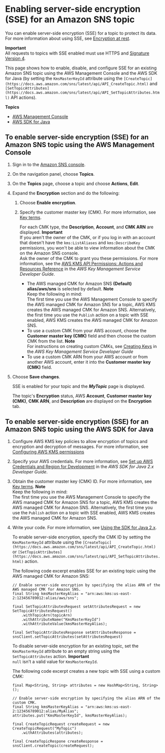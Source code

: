 # Enabling server\-side encryption \(SSE\) for an Amazon SNS topic<a name="sns-enable-encryption-for-topic"></a>

You can enable server\-side encryption \(SSE\) for a topic to protect its data\. For more information about using SSE, see [Encryption at rest](sns-server-side-encryption.md)\.

**Important**  
All requests to topics with SSE enabled must use HTTPS and [Signature Version 4](https://docs.aws.amazon.com/general/latest/gr/signature-version-4.html)\.

This page shows how to enable, disable, and configure SSE for an existing Amazon SNS topic using the AWS Management Console and the AWS SDK for Java \(by setting the `KmsMasterKeyId` attribute using the `[CreateTopic](https://docs.aws.amazon.com/sns/latest/api/API_CreateTopic.html)` and `[SetTopicAttributes](https://docs.aws.amazon.com/sns/latest/api/API_SetTopicAttributes.html)` API actions\)\.

**Topics**
+ [AWS Management Console](#enable-encryption-console)
+ [AWS SDK for Java](#enable-encryption-aws-java)

## To enable server\-side encryption \(SSE\) for an Amazon SNS topic using the AWS Management Console<a name="enable-encryption-console"></a>

1. Sign in to the [Amazon SNS console](https://console.aws.amazon.com/sns/home)\.

1. On the navigation panel, choose **Topics**\.

1. On the **Topics** page, choose a topic and choose **Actions**, **Edit**\.

1. Expand the **Encryption** section and do the following: 

   1. Choose **Enable encryption**\.

   1. Specify the customer master key \(CMK\)\. For more information, see [Key terms](sns-server-side-encryption.md#sse-key-terms)\.

      For each CMK type, the **Description**, **Account**, and **CMK ARN** are displayed\.
**Important**  
If you aren't the owner of the CMK, or if you log in with an account that doesn't have the `kms:ListAliases` and `kms:DescribeKey` permissions, you won't be able to view information about the CMK on the Amazon SNS console\.  
Ask the owner of the CMK to grant you these permissions\. For more information, see the [AWS KMS API Permissions: Actions and Resources Reference](https://docs.aws.amazon.com/kms/latest/developerguide/kms-api-permissions-reference.html) in the *AWS Key Management Service Developer Guide*\.
      + The AWS managed CMK for Amazon SNS **\(Default\) alias/aws/sns** is selected by default\.
**Note**  
Keep the following in mind:  
The first time you use the AWS Management Console to specify the AWS managed CMK for Amazon SNS for a topic, AWS KMS creates the AWS managed CMK for Amazon SNS\.
Alternatively, the first time you use the `Publish` action on a topic with SSE enabled, AWS KMS creates the AWS managed CMK for Amazon SNS\.
      + To use a custom CMK from your AWS account, choose the **Customer master key \(CMK\)** field and then choose the custom CMK from the list\.
**Note**  
For instructions on creating custom CMKs, see [Creating Keys](https://docs.aws.amazon.com/kms/latest/developerguide/create-keys.html) in the *AWS Key Management Service Developer Guide*
      + To use a custom CMK ARN from your AWS account or from another AWS account, enter it into the **Customer master key \(CMK\)** field\.

1. Choose **Save changes**\.

   SSE is enabled for your topic and the ***MyTopic*** page is displayed\.

   The topic's **Encryption** status, AWS **Account**, **Customer master key \(CMK\)**, **CMK ARN**, and **Description** are displayed on the **Encryption** tab\.

## To enable server\-side encryption \(SSE\) for an Amazon SNS topic using the AWS SDK for Java<a name="enable-encryption-aws-java"></a>

1. Configure AWS KMS key policies to allow encryption of topics and encryption and decryption of messages\. For more information, see [Configuring AWS KMS permissions](sns-key-management.md#sns-what-permissions-for-sse)

1. Specify your AWS credentials\. For more information, see [Set up AWS Credentials and Region for Development](https://docs.aws.amazon.com/sdk-for-java/v2/developer-guide/setup.html#setup-credentials) in the *AWS SDK for Java 2\.x Developer Guide*\.

1. Obtain the customer master key \(CMK\) ID\. For more information, see [Key terms](sns-server-side-encryption.md#sse-key-terms)\.
**Note**  
Keep the following in mind:  
The first time you use the AWS Management Console to specify the AWS managed CMK for Amazon SNS for a topic, AWS KMS creates the AWS managed CMK for Amazon SNS\.
Alternatively, the first time you use the `Publish` action on a topic with SSE enabled, AWS KMS creates the AWS managed CMK for Amazon SNS\.

1. Write your code\. For more information, see [Using the SDK for Java 2\.x](https://docs.aws.amazon.com/sdk-for-java/v2/developer-guide/basics.html)\.

   To enable server\-side encryption, specify the CMK ID by setting the `KmsMasterKeyId` attribute using the `[CreateTopic](https://docs.aws.amazon.com/sns/latest/api/API_CreateTopic.html)` or `[SetTopicAttributes](https://docs.aws.amazon.com/sns/latest/api/API_SetTopicAttributes.html)` action\.

   The following code excerpt enables SSE for an existing topic using the AWS managed CMK for Amazon SNS:

   ```
   // Enable server-side encryption by specifying the alias ARN of the AWS managed CMK for Amazon SNS.
   final String kmsMasterKeyAlias = "arn:aws:kms:us-east-2:123456789012:alias/aws/sns";
   
   final SetTopicAttributesRequest setAttributesRequest = new SetTopicAttributesRequest()
       .withTopicArn(topicArn)
       .withAttributeName("KmsMasterKeyId")
       .withAttributeValue(kmsMasterKeyAlias);           
   
   final SetTopicAttributesResponse setAttributesResponse = snsClient.setTopicAttributes(setAttributesRequest)
   ```

   To disable server\-side encryption for an existing topic, set the `KmsMasterKeyId` attribute to an empty string using the `SetTopicAttributes` action\.
**Important**  
`null` isn't a valid value for `KmsMasterKeyId`\.

   The following code excerpt creates a new topic with SSE using a custom CMK: 

   ```
   final Map<String, String> attributes = new HashMap<String, String>();
   
   // Enable server-side encryption by specifying the alias ARN of the custom CMK.
   final String kmsMasterKeyAlias = "arn:aws:kms:us-east-2:123456789012:alias/MyAlias";
   attributes.put("KmsMasterKeyId", kmsMasterKeyAlias);
    
   final CreateTopicRequest createRequest = new CreateTopicRequest("MyTopic")
       .withAttributes(attributes);
    
   final CreateTopicRespone createResponse = snsClient.createTopic(createRequest);
   ```